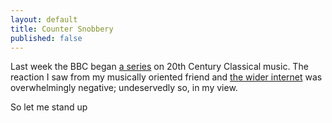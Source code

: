 ```yaml
---
layout: default
title: Counter Snobbery
published: false
---
```


Last week the BBC began [a series](http://www.bbc.co.uk/programmes/b01qnp5f) on 20th Century Classical music. The reaction I saw from my musically oriented friend and [the wider internet](http://blog.leliomusic.com/2013/02/13/the-bbc-would-like-to-apologise/) was overwhelmingly negative; undeservedly so, in my view.

So let me stand up 